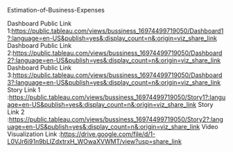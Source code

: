  Estimation-of-Business-Expenses


 Dashboard Public Link 1:https://public.tableau.com/views/bussiness_16974499719050/Dashboard1?:language=en-US&publish=yes&:display_count=n&:origin=viz_share_link
 Dashboard Public Link 2:https://public.tableau.com/views/bussiness_16974499719050/Dashboard2?:language=en-US&publish=yes&:display_count=n&:origin=viz_share_link
 Dashboard Public Link 3:https://public.tableau.com/views/bussiness_16974499719050/Dashboard3?:language=en-US&publish=yes&:display_count=n&:origin=viz_share_link
 Story Link 1                 :https://public.tableau.com/views/bussiness_16974499719050/Story1?:language=en-US&publish=yes&:display_count=n&:origin=viz_share_link
 Story Link 2                 :https://public.tableau.com/views/bussiness_16974499719050/Story2?:language=en-US&publish=yes&:display_count=n&:origin=viz_share_link
 Video Visualization Link     :https://drive.google.com/file/d/1-L0VJr6i91n9bLIZdxtrxH_WOwaXVWMT/view?usp=share_link
